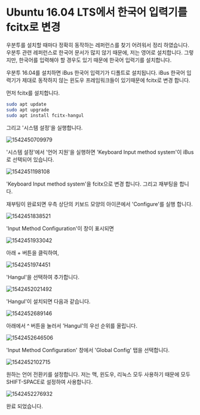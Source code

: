 # Ubuntu 16.04 LTS에서 한국어 입력기를 fcitx로 변경

우분투를 설치할 때마다 정확히 동작하는 레퍼런스를 찾기 어려워서 정리 하였습니다. 우분투 관련 레퍼런스로 한국어 문서가 많지 않기 때문에, 저는 영어로 설치합니다. 그렇지만, 한국어를 입력해야 할 경우도 있기 때문에 한국어 입력기를 설치합니다.

우분투 16.04를 설치하면 iBus 한국어 입력기가 디폴트로 설치됩니다. iBus 한국어 입력기가 제대로 동작하지 않는 윈도우 프레임워크들이 있기때문에 fcitx로 변경 합니다.

먼저 fcitx를 설치합니다.

```sh
sudo apt update
sudo apt upgrade
sudo apt install fcitx-hangul
```

그리고 '시스템 설정'을 실행합니다.

![1542450709979](./1542450709979.png)

'시스템 설정'에서 '언어 지원'을 실행하면 'Keyboard Input method system'이 iBus로 선택되어 있습니다.

![1542451198108](./1542451198108.png)

'Keyboard Input method system'을 fcitx으로 변경 합니다. 그리고 재부팅을 합니다.

재부팅이 완료되면 우측 상단의 키보드 모양의 아이콘에서 'Configure'를 실행 합니다.

![1542451838521](./1542451838521.png)

'Input Method Configuration'이 창이 표시되면

![1542451933042](./1542451933042.png)

아래 + 버튼을 클릭하여, 

![1542451974451](./1542451974451.png)

'Hangul'을 선택하여 추가합니다.

![1542452021492](./1542452021492.png)

'Hangul'이 설치되면 다음과 같습니다.

![1542452689146](./1542452689146.png)

아래에서 ^ 버튼을 눌러서 'Hangul'의 우선 순위를 올립니다.

![1542452646506](./1542452646506.png)

'Input Method Configuration' 창에서 'Global Config' 탭을 선택합니다.

![1542452102715](./1542452102715.png)

원하는 언어 전환키를 설정합니다. 저는 맥, 윈도우, 리눅스 모두 사용하기 때문에 모두 SHIFT-SPACE로 설정하여 사용합니다.

![1542452276932](./1542452276932.png)

완료 되었습니다.